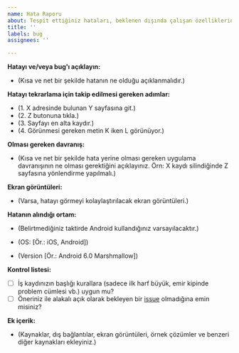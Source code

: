 ```yaml
---
name: Hata Raporu
about: Tespit ettiğiniz hataları, beklenen dışında çalışan özelliklerin bildirimi.
title: ''
labels: bug
assignees: ''

---
```


**Hatayı ve/veya bug'ı açıklayın:**

- (Kısa ve net bir şekilde hatanın ne olduğu açıklanmalıdır.)

**Hatayı tekrarlama için takip edilmesi gereken adımlar:**

- (1. X adresinde bulunan Y sayfasına git.)
- (2. Z butonuna tıkla.)
- (3. Sayfayı en alta kaydır.)
- (4. Görünmesi gereken metin K iken L görünüyor.)

**Olması gereken davranış:**

- (Kısa ve net bir şekilde hata yerine olması gereken uygulama davranışının ne olması gerektiğini açıklayınız. Örn: X kaydı silindiğinde Z sayfasına yönlendirme yapılmalı.)

**Ekran görüntüleri:**

- (Varsa, hatayı görmeyi kolaylaştırılacak ekran görüntüleri.)

**Hatanın alındığı ortam:**

- (Belirtmediğiniz taktirde Android kullandığınız varsayılacaktır.)

- (OS: [Ör.: iOS, Android])
- (Version [Ör.: Android 6.0 Marshmallow])

**Kontrol listesi:**

- [ ] İş kaydınızın başlığı kurallara (sadece ilk harf büyük, emir kipinde problem cümlesi vb.) uygun mu?
- [ ] Öneriniz ile alakalı açık olarak bekleyen bir [issue](https://github.com/enn-ara/_/issues) olmadığına emin misiniz?

**Ek içerik:**

- (Kaynaklar, dış bağlantılar, ekran görüntüleri, örnek çözümler ve benzeri diğer kaynakları ekleyiniz.)
